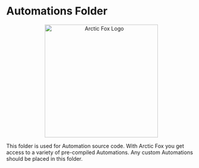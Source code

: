 # Automations Folder
<p align="center">
    <img src="https://icii.io/wp-content/uploads/2023/03/Arctic-Fox.C.svg" alt="Arctic Fox Logo" style="width:300px;"/>
</p>

This folder is used for Automation source code. With Arctic Fox you get access to a variety of pre-compiled Automations. Any custom Automations should be placed in this folder.
